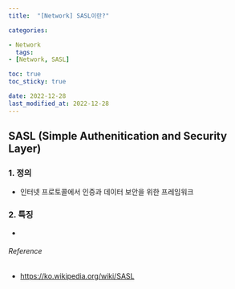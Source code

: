 ```yaml
---
title:  "[Network] SASL이란?"

categories:

- Network
  tags:
- [Network, SASL]

toc: true
toc_sticky: true

date: 2022-12-28
last_modified_at: 2022-12-28
---
```


## SASL (Simple Authenitication and Security Layer)

### 1. 정의

- 인터넷 프로토콜에서 인증과 데이터 보안을 위한 프레임워크

### 2. 특징
- 

###### Reference

- https://ko.wikipedia.org/wiki/SASL
